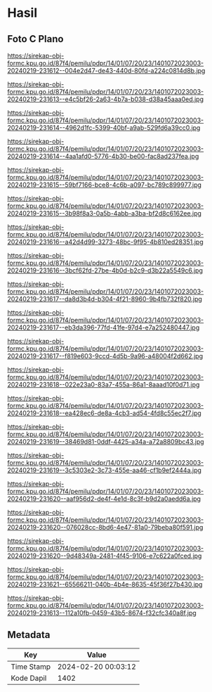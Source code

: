 # Hasil

## Foto C Plano

https://sirekap-obj-formc.kpu.go.id/87f4/pemilu/pdpr/14/01/07/20/23/1401072023003-20240219-231612--004e2d47-de43-440d-80fd-a224c0814d8b.jpg

https://sirekap-obj-formc.kpu.go.id/87f4/pemilu/pdpr/14/01/07/20/23/1401072023003-20240219-231613--e4c5bf26-2a63-4b7a-b038-d38a45aaa0ed.jpg

https://sirekap-obj-formc.kpu.go.id/87f4/pemilu/pdpr/14/01/07/20/23/1401072023003-20240219-231614--4962d1fc-5399-40bf-a9ab-529fd6a39cc0.jpg

https://sirekap-obj-formc.kpu.go.id/87f4/pemilu/pdpr/14/01/07/20/23/1401072023003-20240219-231614--4aa1afd0-5776-4b30-be00-fac8ad237fea.jpg

https://sirekap-obj-formc.kpu.go.id/87f4/pemilu/pdpr/14/01/07/20/23/1401072023003-20240219-231615--59bf7166-bce8-4c6b-a097-bc789c899977.jpg

https://sirekap-obj-formc.kpu.go.id/87f4/pemilu/pdpr/14/01/07/20/23/1401072023003-20240219-231615--3b98f8a3-0a5b-4abb-a3ba-bf2d8c6162ee.jpg

https://sirekap-obj-formc.kpu.go.id/87f4/pemilu/pdpr/14/01/07/20/23/1401072023003-20240219-231616--a42d4d99-3273-48bc-9f95-4b810ed28351.jpg

https://sirekap-obj-formc.kpu.go.id/87f4/pemilu/pdpr/14/01/07/20/23/1401072023003-20240219-231616--3bcf62fd-27be-4b0d-b2c9-d3b22a5549c6.jpg

https://sirekap-obj-formc.kpu.go.id/87f4/pemilu/pdpr/14/01/07/20/23/1401072023003-20240219-231617--da8d3b4d-b304-4f21-8960-9b4fb732f820.jpg

https://sirekap-obj-formc.kpu.go.id/87f4/pemilu/pdpr/14/01/07/20/23/1401072023003-20240219-231617--eb3da396-77fd-41fe-97d4-e7a252480447.jpg

https://sirekap-obj-formc.kpu.go.id/87f4/pemilu/pdpr/14/01/07/20/23/1401072023003-20240219-231617--f819e603-9ccd-4d5b-9a96-a48004f2d662.jpg

https://sirekap-obj-formc.kpu.go.id/87f4/pemilu/pdpr/14/01/07/20/23/1401072023003-20240219-231618--022e23a0-83a7-455a-86a1-8aaad10f0d71.jpg

https://sirekap-obj-formc.kpu.go.id/87f4/pemilu/pdpr/14/01/07/20/23/1401072023003-20240219-231618--ea428ec6-de8a-4cb3-ad54-4fd8c55ec2f7.jpg

https://sirekap-obj-formc.kpu.go.id/87f4/pemilu/pdpr/14/01/07/20/23/1401072023003-20240219-231619--38469d81-0ddf-4425-a34a-a72a8809bc43.jpg

https://sirekap-obj-formc.kpu.go.id/87f4/pemilu/pdpr/14/01/07/20/23/1401072023003-20240219-231619--3c5303e2-3c73-455e-aa46-cf1b9ef2444a.jpg

https://sirekap-obj-formc.kpu.go.id/87f4/pemilu/pdpr/14/01/07/20/23/1401072023003-20240219-231620--aaf956d2-de4f-4e1d-8c3f-b9d2a0aedd6a.jpg

https://sirekap-obj-formc.kpu.go.id/87f4/pemilu/pdpr/14/01/07/20/23/1401072023003-20240219-231620--076028cc-8bd6-4e47-81a0-79beba80f591.jpg

https://sirekap-obj-formc.kpu.go.id/87f4/pemilu/pdpr/14/01/07/20/23/1401072023003-20240219-231620--9d48349a-2481-4f45-9106-e7c622a0fced.jpg

https://sirekap-obj-formc.kpu.go.id/87f4/pemilu/pdpr/14/01/07/20/23/1401072023003-20240219-231621--65566211-040b-4b4e-8635-45f36f27b430.jpg

https://sirekap-obj-formc.kpu.go.id/87f4/pemilu/pdpr/14/01/07/20/23/1401072023003-20240219-231613--112a10fb-0459-43b5-8674-f32cfc340a8f.jpg


## Metadata

| Key        | Value               |
| ---------- | ------------------- |
| Time Stamp | 2024-02-20 00:03:12 |
| Kode Dapil | 1402                |



